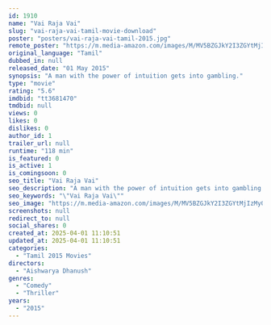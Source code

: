 ```yaml
---
id: 1910
name: "Vai Raja Vai"
slug: "vai-raja-vai-tamil-movie-download"
poster: "posters/vai-raja-vai-tamil-2015.jpg"
remote_poster: "https://m.media-amazon.com/images/M/MV5BZGJkY2I3ZGYtMjIzMy00MTVlLTlkMmYtZGZiNzFmOTZlNmQ2XkEyXkFqcGc@._V1_SX300.jpg"
original_language: "Tamil"
dubbed_in: null
released_date: "01 May 2015"
synopsis: "A man with the power of intuition gets into gambling."
type: "movie"
rating: "5.6"
imdbid: "tt3681470"
tmdbid: null
views: 0
likes: 0
dislikes: 0
author_id: 1
trailer_url: null
runtime: "118 min"
is_featured: 0
is_active: 1
is_comingsoon: 0
seo_title: "Vai Raja Vai"
seo_description: "A man with the power of intuition gets into gambling."
seo_keywords: "\"Vai Raja Vai\""
seo_image: "https://m.media-amazon.com/images/M/MV5BZGJkY2I3ZGYtMjIzMy00MTVlLTlkMmYtZGZiNzFmOTZlNmQ2XkEyXkFqcGc@._V1_SX300.jpg"
screenshots: null
redirect_to: null
social_shares: 0
created_at: 2025-04-01 11:10:51
updated_at: 2025-04-01 11:10:51
categories:
  - "Tamil 2015 Movies"
directors:
  - "Aishwarya Dhanush"
genres:
  - "Comedy"
  - "Thriller"
years:
  - "2015"
---
```

